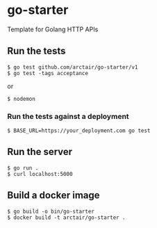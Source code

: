 # go-starter
Template for Golang HTTP APIs
## Run the tests
```
$ go test github.com/arctair/go-starter/v1
$ go test -tags acceptance
```
or
```
$ nodemon
```
### Run the tests against a deployment
```
$ BASE_URL=https://your_deployment.com go test
```
## Run the server
```
$ go run .
$ curl localhost:5000
```
## Build a docker image
```
$ go build -o bin/go-starter
$ docker build -t arctair/go-starter .
```
